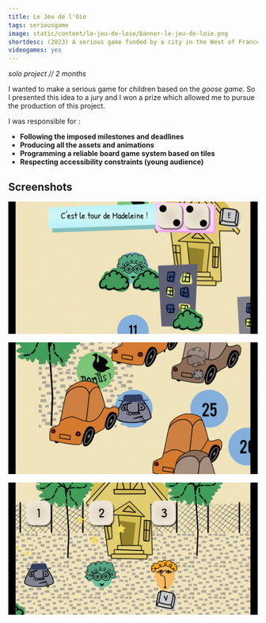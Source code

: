 ```yaml
---
title: Le Jeu de l'Oie
tags: seriousgame
image: static/content/le-jeu-de-loie/banner-le-jeu-de-loie.png
shortdesc: (2023) A serious game funded by a city in the West of France. It teaches children how to use a keyboard.
videogames: yes
---
```

*solo project // 2 months*

I wanted to make a serious game for children based on the *goose game*. So I presented this idea to a jury and I won a prize which allowed me to pursue the production of this project.

I was responsible for :
- **Following the imposed milestones and deadlines**
- **Producing all the assets and animations**
- **Programming a reliable board game system based on tiles**
- **Respecting accessibility constraints (young audience)**

## Screenshots

![le-jeu-de-loie-screenshot-1](/static/content/le-jeu-de-loie/le-jeu-de-loie-2.jpg)

![le-jeu-de-loie-screenshot-2](/static/content/le-jeu-de-loie/le-jeu-de-loie-1.jpg)

![le-jeu-de-loie-screenshot-3](/static/content/le-jeu-de-loie/le-jeu-de-loie-3.jpg)
